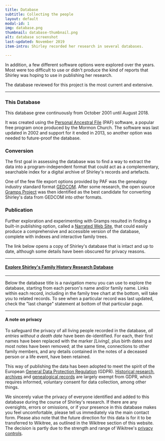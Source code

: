```yaml
---
title: Database
subtitle: Collecting the people
layout: default
modal-id: 1
img: database.png
thumbnail: database-thumbnail.png
alt: database screenshot
last-updated: November 2019
item-intro: Shirley recorded her research in several databases.

---
```


In addition, a few different software options were explored over the years. Most were too difficult to use or didn't produce the kind of reports that Shirley was hoping to use in publishing her research.

The database reviewed for this project is the most current and extensive.

---

### This Database

This database grew continuously from October 2001 until August 2018.

It was created using the [Personal Ancestral File](https://en.wikipedia.org/wiki/Personal_Ancestral_File) (PAF) software, a popular free program once produced by the Mormon Church. The software was last updated in 2002 and support for it ended in 2013, so another option was needed to future-proof the database.

### Conversion

The first goal in assessing the database was to find a way to extract the data into a program-independent format that could act as a complementary, searchable index for a digital archive of Shirley's records and artefacts. 

One of the few file export options provided by PAF was the genealogy industry standard format [GEDCOM](https://en.wikipedia.org/wiki/GEDCOM). After some research, the open source [Gramps Project](https://gramps-project.org/blog/) was then identified as the best candidate for converting Shirley's data from GEDCOM into other formats. 

### Publication

Further exploration and experimenting with Gramps resulted in finding a built-in publishing option, called a [Narrated Web Site](https://www.gramps-project.org/wiki/index.php/Gramps_5.1_Wiki_Manual_-_Reports_-_part_7#Narrated_Web_Site), that could easily produce a comprehensive and accessible version of the database, complete with indexes and interactive family trees.

The link below opens a copy of Shirley's database that is intact and up to date, although some details have been obscured for privacy reasons.

***
#### [Explore Shirley's Family History Research Database](database/index.html)
***

Below the database title is a navigation menu you can use to explore the database, starting from each person's name and/or family name. Links within each record, including in the family tree chart at the bottom, will take you to related records. To see when a particular record was last updated, check the "last change" statement at bottom of that particular page.

***

#### A note on privacy

To safeguard the privacy of all living people recorded in the database, *all entries without a death date* have been de-identified. For each, their first names have been replaced with the marker *[Living]*, plus birth dates and most notes have been removed; at the same time, connections to other family members, and any details contained in the notes of a deceased person or a life event, have been retained. 

This way of publishing the data has been adopted to meet the spirit of the European [General Data Protection Regulation](https://gdpr.eu/what-is-gdpr/) (GDPR). [Historical research](https://gdpr.eu/article-89-processing-for-archiving-purposes-scientific-or-historical-research-purposes-or-statistical-purposes/), [archives](https://gdpr.eu/Recital-158-Processing-for-archiving-purposes/) and [genealogical records](https://gdpr.eu/Recital-160-Processing-for-historical-research-purposes/) are largely exempt from GDPR, which requires informed, voluntary consent for data collection, among other things.

We sincerely value the privacy of everyone identified and added to this database during the course of Shirley's research. If there are any oversights, errors or omissions, or if your presence in this database makes you feel uncomfortable, please tell us immediately via the main contact form. Please also note that the future direction for this data is for it to be transferred to Wikitree, as outlined in the Wikitree section of this website. The decision is partly due to the strength and range of Wikitree's [privacy controls](https://www.wikitree.com/wiki/Help:Privacy).
